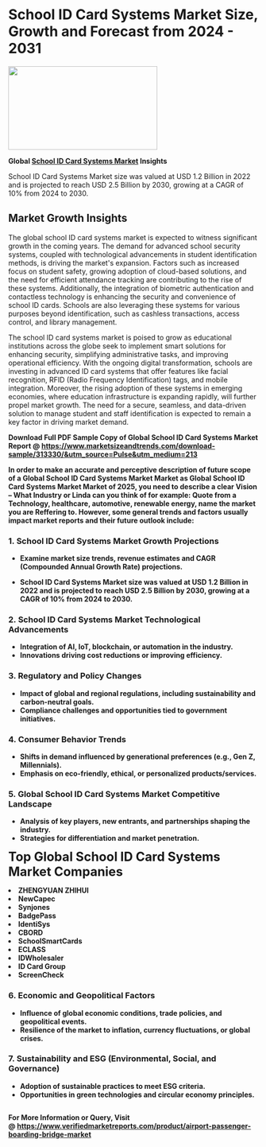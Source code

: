 <H1>School ID Card Systems Market Size, Growth and Forecast from 2024 - 2031</H1><img class="aligncenter size-medium wp-image-584254" src="https://thirdeyenews.in/wp-content/uploads/2024/09/Global-Market-Research-300x168.jpeg" alt="" width="300" height="168" /><p><strong>Global&nbsp;<a href="https://www.marketsizeandtrends.com/download-sample/313330/&amp;utm_source=Pulse&amp;utm_medium=213">School ID Card Systems Market</a> Insights</strong></p><p>School ID Card Systems Market size was valued at USD 1.2 Billion in 2022 and is projected to reach USD 2.5 Billion by 2030, growing at a CAGR of 10% from 2024 to 2030.</p><p><h2>Market Growth Insights</h2> <p>The global school ID card systems market is expected to witness significant growth in the coming years. The demand for advanced school security systems, coupled with technological advancements in student identification methods, is driving the market's expansion. Factors such as increased focus on student safety, growing adoption of cloud-based solutions, and the need for efficient attendance tracking are contributing to the rise of these systems. Additionally, the integration of biometric authentication and contactless technology is enhancing the security and convenience of school ID cards. Schools are also leveraging these systems for various purposes beyond identification, such as cashless transactions, access control, and library management.</p> <p><strong></strong></p> <p>The school ID card systems market is poised to grow as educational institutions across the globe seek to implement smart solutions for enhancing security, simplifying administrative tasks, and improving operational efficiency. With the ongoing digital transformation, schools are investing in advanced ID card systems that offer features like facial recognition, RFID (Radio Frequency Identification) tags, and mobile integration. Moreover, the rising adoption of these systems in emerging economies, where education infrastructure is expanding rapidly, will further propel market growth. The need for a secure, seamless, and data-driven solution to manage student and staff identification is expected to remain a key factor in driving market demand.</p> <p><strong></p><p><span class=""><strong>Download Full PDF Sample Copy of Global School ID Card Systems Market Report</strong> @ <a href="https://www.marketsizeandtrends.com/download-sample/313330/&amp;utm_source=Pulse&amp;utm_medium=213" target="_blank">https://www.marketsizeandtrends.com/download-sample/313330/&amp;utm_source=Pulse&amp;utm_medium=213</a></span></p><p>In order to make an accurate and perceptive description of future scope of a Global&nbsp;School ID Card Systems Market Market as Global&nbsp;School ID Card Systems Market Market of 2025, you need to describe a clear Vision &ndash; What Industry or Linda can you think of for example: Quote from a Technology, healthcare, automotive, renewable energy, name the market you are Reffering to. However, some general trends and factors usually impact market reports and their future outlook include:</p><h3>1.&nbsp;<strong>School ID Card Systems Market Growth Projections</strong></h3><ul><li>Examine market size trends, revenue estimates and CAGR (Compounded Annual Growth Rate) projections.</li><li><p>School ID Card Systems Market size was valued at USD 1.2 Billion in 2022 and is projected to reach USD 2.5 Billion by 2030, growing at a CAGR of 10% from 2024 to 2030.</p></li></ul><h3>2.&nbsp;<strong>School ID Card Systems Market Technological Advancements</strong></h3><ul><li>Integration of AI, IoT, blockchain, or automation in the industry.</li><li>Innovations driving cost reductions or improving efficiency.</li></ul><h3>3.&nbsp;<strong>Regulatory and Policy Changes</strong></h3><ul><li>Impact of global and regional regulations, including sustainability and carbon-neutral goals.</li><li>Compliance challenges and opportunities tied to government initiatives.</li></ul><h3>4.&nbsp;<strong>Consumer Behavior Trends</strong></h3><ul><li>Shifts in demand influenced by generational preferences (e.g., Gen Z, Millennials).</li><li>Emphasis on eco-friendly, ethical, or personalized products/services.</li></ul><h3>5.&nbsp;<strong>Global School ID Card Systems Market Competitive Landscape</strong></h3><ul><li>Analysis of key players, new entrants, and partnerships shaping the industry.</li><li>Strategies for differentiation and market penetration.</li></ul><p data-pm-slice="1 1 []"><span style="color: inherit; font-family: inherit; font-size: 25px;">Top Global School ID Card Systems Market Companies</span></p><div class="" data-test-id=""><p><li>ZHENGYUAN ZHIHUI</li><li> NewCapec</li><li> Synjones</li><li> BadgePass</li><li> IdentiSys</li><li> CBORD</li><li> SchoolSmartCards</li><li> ECLASS</li><li> IDWholesaler</li><li> ID Card Group</li><li> ScreenCheck</li></p></div><h3>6.&nbsp;<strong>Economic and Geopolitical Factors</strong></h3><ul><li>Influence of global economic conditions, trade policies, and geopolitical events.</li><li>Resilience of the market to inflation, currency fluctuations, or global crises.</li></ul><h3>7.&nbsp;<strong>Sustainability and ESG (Environmental, Social, and Governance)</strong></h3><ul><li>Adoption of sustainable practices to meet ESG criteria.</li><li>Opportunities in green technologies and circular economy principles.</li></ul><h2><strong style="font-size: 14px;">For More Information or Query, Visit @&nbsp;</strong><a style="background-color: #ffffff; font-size: 14px;" href="https://www.marketsizeandtrends.com/report/school-id-card-systems-market/" target="_blank">https://www.verifiedmarketreports.com/product/airport-passenger-boarding-bridge-market</a></h2>
